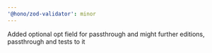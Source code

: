 ```yaml
---
'@hono/zod-validator': minor
---
```


Added optional opt field for passthrough and might further editions, passthrough and tests to it
